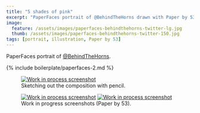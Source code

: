 ```yaml
---
title: "5 shades of pink"
excerpt: "PaperFaces portrait of @BehindTheHorns drawn with Paper by 53 on an iPad."
image: 
  feature: /assets/images/paperfaces-behindthehorns-twitter-lg.jpg
  thumb: /assets/images/paperfaces-behindthehorns-twitter-150.jpg
tags: [portrait, illustration, Paper by 53]
---
```


PaperFaces portrait of <a href="http://twitter.com/BehindTheHorns">@BehindTheHorns</a>.

{% include boilerplate/paperfaces-2.md %}

<figure>
	<a href="{{ site.url }}/assets/images/paperfaces-behindthehorns-process-1-lg.jpg"><img src="{{ site.url }}/assets/images/paperfaces-behindthehorns-process-1-750.jpg" alt="Work in process screenshot"></a>
	<figcaption>Sketching out the composition with pencil.</figcaption>
</figure>

<figure class="half">
	<a href="{{ site.url }}/assets/images/paperfaces-behindthehorns-process-2-lg.jpg"><img src="{{ site.url }}/assets/images/paperfaces-behindthehorns-process-2-600.jpg" alt="Work in process screenshot"></a>
	<a href="{{ site.url }}/assets/images/paperfaces-behindthehorns-process-3-lg.jpg"><img src="{{ site.url }}/assets/images/paperfaces-behindthehorns-process-3-600.jpg" alt="Work in process screenshot"></a>
	<figcaption>Work in progress screenshots (Paper by 53).</figcaption>
</figure>